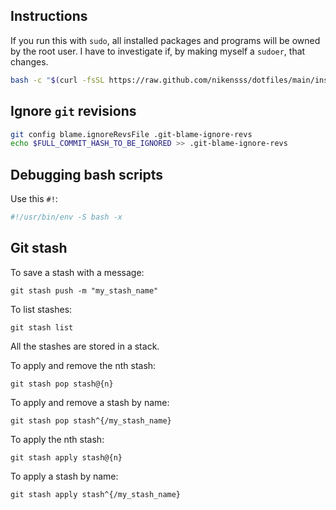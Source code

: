 ## Instructions

If you run this with `sudo`, all installed packages and programs will be owned
by the root user. I have to investigate if, by making myself a `sudoer`, that
changes.

```bash
bash -c "$(curl -fsSL https://raw.github.com/nikensss/dotfiles/main/install.sh)"
```

## Ignore `git` revisions

```bash
git config blame.ignoreRevsFile .git-blame-ignore-revs
echo $FULL_COMMIT_HASH_TO_BE_IGNORED >> .git-blame-ignore-revs
```

## Debugging bash scripts

Use this `#!`:

```bash
#!/usr/bin/env -S bash -x
```

## Git stash

To save a stash with a message:

```
git stash push -m "my_stash_name"
```

To list stashes:

```
git stash list
```

All the stashes are stored in a stack.

To apply and remove the nth stash:

```
git stash pop stash@{n}
```

To apply and remove a stash by name:

```
git stash pop stash^{/my_stash_name}
```

To apply the nth stash:

```
git stash apply stash@{n}
```

To apply a stash by name:

```
git stash apply stash^{/my_stash_name}
```

